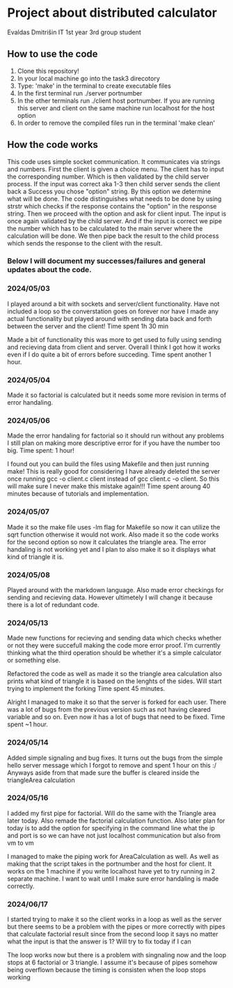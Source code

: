 # Project about distributed calculator

Evaldas Dmitrišin IT 1st year 3rd group student

## **How to use the code** 

1. Clone this repository!
2. In your local machine go into the task3 direcotory
3. Type: 'make' in the terminal to create executable files
4. In the first terminal run ./server portnumber
5. In the other terminals run ./client host portnumber. If you are running this server and client on the same machine run localhost for the host option
6. In order to remove the compiled files run in the terminal 'make clean'

## **How the code works**
This code uses simple socket communication. It communicates via strings and numbers. First the client is given a choice menu. The client has to input the corresponding number. Which is then
validated by the child server process. If the input was correct aka 1-3 then child server sends the client back a Success you chose "option" string. By this option we determine what will be done.
The code distinguishes what needs to be done by using strstr which checks if the response contains the "option" in the response string. Then we proceed with the option and ask for client
input. The input is once again validated by the child server. And if the input is correct we pipe the number which has to be calculated to the main server where the calculation will be
done. We then pipe back the result to the child process which sends the response to the client with the result.

### Below I will document my successes/failures and general updates about the code.

### 2024/05/03
I played around a bit with sockets and server/client functionality. Have not included a loop so the converstation goes on forever nor have I made any actual functionality but played around
with sending data back and forth between the server and the client! Time spent 1h 30 min

Made a bit of functionality this was more to get used to fully using sending and recieving data from client and server. Overall I think I got how it works even if I do quite a bit of errors
before succeding. Time spent another 1 hour.

### 2024/05/04
Made it so factorial is calculated but it needs some more revision in terms of error handaling.

### 2024/05/06
Made the error handaling for factorial so it should run without any problems I still plan on making more descriptive error for if you have the number too big. Time spent: 1 hour!

I found out you can build the files using Makefile and then just running make! This is really good for considering I have already deleted the server once running gcc -o client.c client
instead of gcc client.c -o client. So this will make sure I never make this mistake again!!! Time spent aroung 40 minutes because of tutorials and implementation.

### 2024/05/07
Made it so the make file uses -lm flag for Makefile so now it can utilize the sqrt function otherwise it would not work. Also made it so the code works for the second option so now it
calculates the triangle area. The error handaling is not working yet and I plan to also make it so it displays what kind of triangle it is.

### 2024/05/08
Played around with the markdown language. Also made error checkings for sending and recieving data. However ultimetely I will change it because there is a lot of redundant code.

### 2024/05/13
Made new functions for recieving and sending data which checks whether or not they were succefull making the code more error proof. I'm currently thinking what the third operation should be
whether it's a simple calculator or something else.

Refactored the code as well as made it so the triangle area calculation also prints what kind of triangle it is based on the lenghts of the sides. Will start trying to implement the forking
Time spent 45 minutes.

Alright I managed to make it so that the server is forked for each user. There was a lot of bugs from the previous version such as not having cleared variable and so on. Even now it has a
lot of bugs that need to be fixed. Time spent ~1 hour.

### 2024/05/14
Added simple signaling and bug fixes. It turns out the bugs from the simple hello server message which I forgot to remove and spent 1 hour on this :/ Anyways aside from that made sure the
buffer is cleared inside the triangleArea calculation

### 2024/05/16
I added my first pipe for factorial. Will do the same with the Triangle area later today. Also remade the factorial calculation function. Also later plan for today is to add the option
for specifying in the command line what the ip and port is so we can have not just localhost communication but also from vm to vm

I managed to make the piping work for AreaCalculation as well. As well as making that the script takes in the portnumber and the host for client. It works on the 1 machine if you write
localhost have yet to try running in 2 separate machine. I want to wait until I make sure error handaling is made correctly.

### 2024/06/17
I started trying to make it so the client works in a loop as well as the server but there seems to be a problem with the pipes or more correctly with pipes that calculate factorial result
since from the second loop it says no matter what the input is that the answer is 1? Will try to fix today if I can

The loop works now but there is a problem with singnaling now and the loop stops at 6 factorial or 3 triangle. I assume it's because of pipes somehow being overflown because the timing is
consisten when the loop stops working
